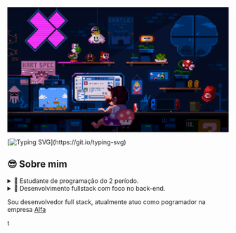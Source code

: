 <img src="./assets/mario_pixelArt.gif" alt="mario programming" align="center">


[![Typing SVG](https://readme-typing-svg.demolab.com?font=Fira+Code&size=35&duration=3000&pause=1000&color=3679D3&background=FFF40000&center=true&vCenter=true&random=false&width=1000&height=100&lines=Ol%C3%A1+Mundo!;Meu+nome+%C3%A9+Renato+Mateus;Seja+Bem+vindo!)](https://git.io/typing-svg)

  
## 😎 Sobre mim
<details>
  <summary>🌱 Estudante de programação do 2 período.</summary>
  <ul>
    <li>
      Atualmente estudo Analise e Desenvolvimento de Sistemas na <a href="https://ead.unisinos.br/">Universidade Unisinos</a>
    </li>
  </ul>
  
</Details>

<details>
  <summary>🔭 Desenvolvimento fullstack com foco no back-end.</summary>
  <br/>
  Atualmente estudo Analise e Desenvolvimento de Sistemas
</Details>





Sou desenvolvedor full stack, atualmente atuo como pogramador na empresa
[Alfa](https://www.linkedin.com/company/alfa-consultorias/)

<!--
**RenatoD-Almeida/RenatoD-Almeida** is a ✨ _special_ ✨ repository because its `README.md` (this file) appears on your GitHub profile.

Here are some ideas to get you started:

-  I’m currently working on ...
- 🌱 I’m currently learning ...
- 👯 I’m looking to collaborate on ...
- 🤔 I’m looking for help with ...
- 💬 Ask me about ...
- 📫 How to reach me: ...
- 😄 Pronouns: ...
- ⚡ Fun fact: ...
-->t
